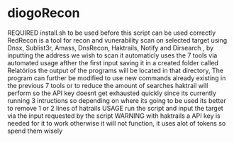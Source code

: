# diogoRecon
REQUIRED install.sh to be used before this script can be used correctly
RedRecon is a tool for recon and vunerability scan on selected target using Dnsx, Sublist3r, Amass, DnsRecon, Haktrails, Notify and Dirsearch , by inputting the address we wish to scan it automaticly uses the 7 tools via automated usage afther the first input saving it in a created folder called Relatórios the output of the programs will be located in that directory, The program can further be modified to use new commands already existing in the previous 7 tools or to reduce the amount of searches haktrail will perform so the API key doesnt get exhausted quickly since its currently running 3 intructions so depending on where its going to be used its better to remove 1 or 2 lines of hatrails
USAGE run the script and input the target via the input requested by the script
WARNING with haktrails a API key is needed for it to work otherwise it will not function, it uses alot of tokens so spend them wisely


